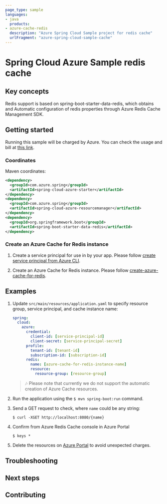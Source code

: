 ```yaml
---
page_type: sample
languages:
- java
  products:
- azure-cache-redis
  description: "Azure Spring Cloud Sample project for redis cache"
  urlFragment: "azure-spring-cloud-sample-cache"
---
```


# Spring Cloud Azure Sample redis cache

## Key concepts

Redis support is based on spring-boot-starter-data-redis, which obtains and
Automatic configuration of redis properties through Azure Redis Cache Management SDK.


## Getting started

Running this sample will be charged by Azure. You can check the usage and bill at [this link][azure-account].



### Coordinates

Maven coordinates:

```xml
<dependency>
  <groupId>com.azure.spring</groupId>
  <artifactId>spring-cloud-azure-starter</artifactId>
</dependency>
<dependency>
  <groupId>com.azure.spring</groupId>
  <artifactId>spring-cloud-azure-resourcemanager</artifactId>
</dependency>
<dependency>
  <groupId>org.springframework.boot</groupId>
  <artifactId>spring-boot-starter-data-redis</artifactId>
</dependency>
```

### Create an Azure Cache for Redis instance

1. Create a service principal for use in by your app. Please follow [create service principal from Azure CLI][create-sp-using-azure-cli].

1. Create an Azure Cache for Redis instance. Please follow [create-azure-cache-for-redis].


## Examples

1.  Update `src/main/resources/application.yaml` to specify
    resource group, service principal, and cache instance name:

    ```yaml
    spring:
      cloud:
        azure:
          credential:
            client-id: [service-principal-id]
            client-secret: [service-principal-secret]
          profile:
            tenant-id: [tenant-id]
            subscription-id: [subscription-id]
          redis:
            name: [azure-cache-for-redis-instance-name]
            resource:
              resource-group: [resource-group]
    ```
    > :notes: Please note that currently we do not support the automatic creation of Azure Cache resources.
    
1.  Run the application using the `$ mvn spring-boot:run` command.

1.  Send a GET request to check, where `name` could be any string:

        $ curl -XGET http://localhost:8080/{name}

1.  Confirm from Azure Redis Cache console in Azure Portal

        $ keys *

1.  Delete the resources on [Azure Portal][azure-portal] to avoid unexpected charges.


## Troubleshooting

## Next steps

## Contributing

<!-- LINKS -->
[azure-account]: https://azure.microsoft.com/account/
[azure-portal]: https://ms.portal.azure.com/
[create-azure-cache-for-redis]: https://docs.microsoft.com/azure/azure-cache-for-redis/quickstart-create-redis
[create-sp-using-azure-cli]: https://github.com/Azure-Samples/azure-spring-boot-samples/blob/main/create-sp-using-azure-cli.md

